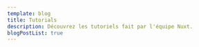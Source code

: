 ```yaml
---
template: blog
title: Tutorials
description: Découvrez les tutoriels fait par l'équipe Nuxt.
blogPostList: true
---
```

